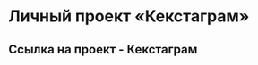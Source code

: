 # Личный проект «Кекстаграм»

## Ссылка на проект - <a src="https://romkalan.github.io/1345767-kekstagram-32/" alt="Кекстаграм">Кекстаграм</a>
